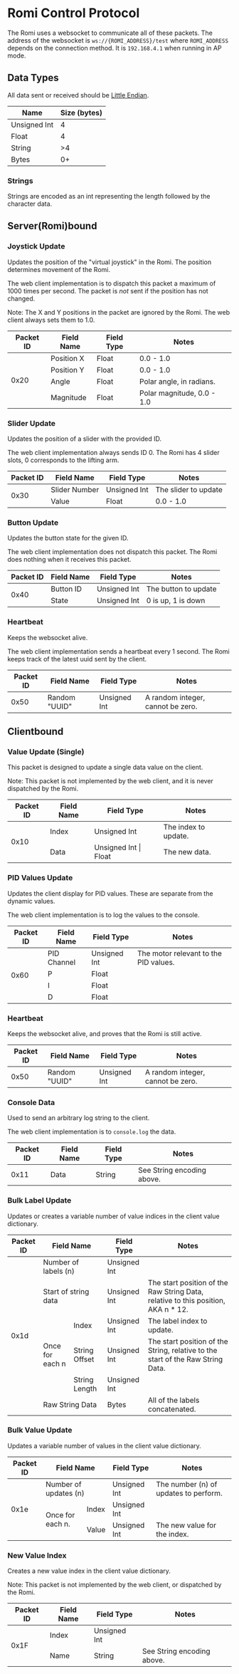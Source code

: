 # Romi Control Protocol

The Romi uses a websocket to communicate all of these packets. The address of the websocket 
is `ws://{ROMI_ADDRESS}/test` where `ROMI_ADDRESS` depends on the connection method. It is 
`192.168.4.1` when running in AP mode.

## Data Types
All data sent or received should be [Little Endian](https://en.wikipedia.org/wiki/Endianness).

| Name         	| Size (bytes) 	|
|--------------	|--------------	|
| Unsigned Int 	| 4            	|
| Float        	| 4            	|
| String       	| >4           	|
| Bytes         | 0+            |

### Strings
Strings are encoded as an int representing the length followed 
by the character data.

## Server(Romi)bound

### Joystick Update
Updates the position of the "virtual joystick" in the Romi. The position determines movement
of the Romi.

The web client implementation is to dispatch this packet a maximum of 1000 times per second. 
The packet is _not_ sent if the position has not changed.

Note: The X and Y positions in the packet are ignored by the Romi. The web client always sets them to 1.0.

<table>
<thead>
  <tr>
    <th>Packet ID</th>
    <th>Field Name</th>
    <th>Field Type</th>
    <th>Notes</th>
  </tr>
</thead>
<tbody>
  <tr>
    <td rowspan="4">0x20</td>
    <td>Position X</td>
    <td>Float</td>
    <td>0.0 - 1.0</td>
  </tr>
  <tr>
    <td>Position Y</td>
    <td>Float</td>
    <td>0.0 - 1.0</td>
  </tr>
  <tr>
    <td>Angle</td>
    <td>Float</td>
    <td>Polar angle, in radians.</td>
  </tr>
  <tr>
    <td>Magnitude</td>
    <td>Float</td>
    <td>Polar magnitude, 0.0 - 1.0</td>
  </tr>
</tbody>
</table>

### Slider Update
Updates the position of a slider with the provided ID.

The web client implementation always sends ID 0.
The Romi has 4 slider slots, 0 corresponds to the lifting arm.

<table>
<thead>
  <tr>
    <th>Packet ID</th>
    <th>Field Name</th>
    <th>Field Type</th>
    <th>Notes</th>
  </tr>
</thead>
<tbody>
  <tr>
    <td rowspan="2">0x30</td>
    <td>Slider Number</td>
    <td>Unsigned Int</td>
    <td>The slider to update</td>
  </tr>
  <tr>
    <td>Value</td>
    <td>Float</td>
    <td>0.0 - 1.0</td>
  </tr>
</tbody>
</table>

### Button Update
Updates the button state for the given ID.

The web client implementation does not dispatch this packet.
The Romi does nothing when it receives this packet.

<table>
<thead>
  <tr>
    <th>Packet ID</th>
    <th>Field Name</th>
    <th>Field Type</th>
    <th>Notes</th>
  </tr>
</thead>
<tbody>
  <tr>
    <td rowspan="2">0x40</td>
    <td>Button ID</td>
    <td>Unsigned Int</td>
    <td>The button to update</td>
  </tr>
  <tr>
    <td>State</td>
    <td>Unsigned Int</td>
    <td>0 is up, 1 is down</td>
  </tr>
</tbody>
</table>

### Heartbeat
Keeps the websocket alive.

The web client implementation sends a heartbeat every 1 second.
The Romi keeps track of the latest uuid sent by the client.

<table>
<thead>
  <tr>
    <th>Packet ID</th>
    <th>Field Name</th>
    <th>Field Type</th>
    <th>Notes</th>
  </tr>
</thead>
<tbody>
  <tr>
    <td>0x50</td>
    <td>Random "UUID"</td>
    <td>Unsigned Int</td>
    <td>A random integer, cannot be zero.</td>
  </tr>
</tbody>
</table>

## Clientbound

### Value Update (Single)
This packet is designed to update a single data value on the client.

Note: This packet is not implemented by the web client, and it is never dispatched by the Romi.

<table>
<thead>
  <tr>
    <th>Packet ID</th>
    <th>Field Name</th>
    <th>Field Type</th>
    <th>Notes</th>
  </tr>
</thead>
<tbody>
  <tr>
    <td rowspan=2>0x10</td>
    <td>Index</td>
    <td>Unsigned Int</td>
    <td>The index to update.</td>
  </tr>
  <tr>
    <td>Data</td>
    <td>Unsigned Int | Float</td>
    <td>The new data.</td>
  </tr>
</tbody>
</table>

### PID Values Update
Updates the client display for PID values. These are separate from the dynamic values.

The web client implementation is to log the values to the console.

<table>
<thead>
  <tr>
    <th>Packet ID</th>
    <th>Field Name</th>
    <th>Field Type</th>
    <th>Notes</th>
  </tr>
</thead>
<tbody>
  <tr>
    <td rowspan="4">0x60</td>
    <td>PID Channel</td>
    <td>Unsigned Int</td>
    <td>The motor relevant to the PID values.</td>
  </tr>
  <tr>
    <td>P</td>
    <td>Float</td>
    <td></td>
  </tr>
  <tr>
    <td>I</td>
    <td>Float</td>
    <td></td>
  </tr>
  <tr>
    <td>D</td>
    <td>Float</td>
    <td></td>
  </tr>
</tbody>
</table>

### Heartbeat
Keeps the websocket alive, and proves that the Romi is still active.

<table>
<thead>
  <tr>
    <th>Packet ID</th>
    <th>Field Name</th>
    <th>Field Type</th>
    <th>Notes</th>
  </tr>
</thead>
<tbody>
  <tr>
    <td>0x50</td>
    <td>Random "UUID"</td>
    <td>Unsigned Int</td>
    <td>A random integer, cannot be zero.</td>
  </tr>
</tbody>
</table>

### Console Data
Used to send an arbitrary log string to the client.

The web client implementation is to `console.log` the data.

<table>
<thead>
  <tr>
    <th>Packet ID</th>
    <th>Field Name</th>
    <th>Field Type</th>
    <th>Notes</th>
  </tr>
</thead>
<tbody>
  <tr>
    <td>0x11</td>
    <td>Data</td>
    <td>String</td>
    <td>See String encoding above.</td>
  </tr>
</tbody>
</table>

### Bulk Label Update
Updates or creates a variable number of value indices in the client value dictionary.

<table>
<thead>
  <tr>
    <th>Packet ID</th>
    <th colspan="2">Field Name</th>
    <th>Field Type</th>
    <th>Notes</th>
  </tr>
</thead>
<tbody>
  <tr>
    <td rowspan="6">0x1d</td>
    <td colspan="2">Number of labels (n)</td>
    <td>Unsigned Int</td>
    <td></td>
  </tr>
  <tr>
    <td colspan="2">Start of string data</td>
    <td>Unsigned Int</td>
    <td>The start position of the Raw String Data, relative to this position, AKA n * 12.</td>
  </tr>
  <tr>
    <td rowspan="3">Once for each n</td>
    <td>Index</td>
    <td>Unsigned Int</td>
    <td>The label index to update.</td>
  </tr>
  <tr>
    <td>String Offset</td>
    <td>Unsigned Int</td>
    <td>The start position of the String, relative to the start of the Raw String Data.</td>
  </tr>
  <tr>
    <td>String Length</td>
    <td>Unsigned Int</td>
    <td></td>
  </tr>
  <tr>
    <td colspan="2">Raw String Data</td>
    <td>Bytes</td>
    <td>All of the labels concatenated.</td>
  </tr>
</tbody>
</table>

### Bulk Value Update
Updates a variable number of values in the client value dictionary.

<table>
<thead>
  <tr>
    <th>Packet ID</th>
    <th colspan="2">Field Name</th>
    <th>Field Type</th>
    <th>Notes</th>
  </tr>
</thead>
<tbody>
  <tr>
    <td rowspan="3">0x1e</td>
    <td colspan="2">Number of updates (n)</td>
    <td>Unsigned Int</td>
    <td>The number (n) of updates to perform.</td>
  </tr>
  <tr>
    <td rowspan="2">Once for each n.</td>
    <td>Index</td>
    <td>Unsigned Int</td>
    <td></td>
  </tr>
  <tr>
    <td>Value</td>
    <td>Unsigned Int</td>
    <td>The new value for the index.</td>
  </tr>
</tbody>
</table>

### New Value Index
Creates a new value index in the client value dictionary.

Note: This packet is not implemented by the web client, or dispatched by the Romi.

<table>
<thead>
  <tr>
    <th>Packet ID</th>
    <th>Field Name</th>
    <th>Field Type</th>
    <th>Notes</th>
  </tr>
</thead>
<tbody>
  <tr>
    <td rowspan="2">0x1F</td>
    <td>Index</td>
    <td>Unsigned Int</td>
    <td></td>
  </tr>
  <tr>
    <td>Name</td>
    <td>String</td>
    <td>See String encoding above.</td>
  </tr>
</tbody>
</table>

